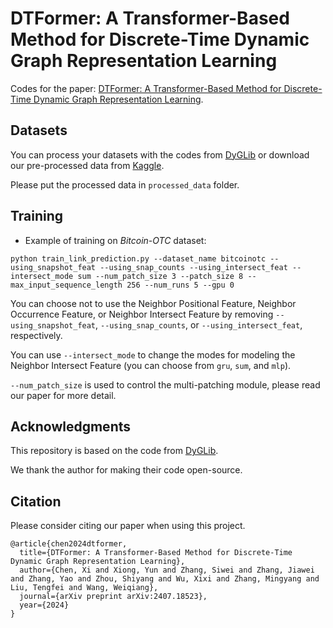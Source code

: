 # DTFormer: A Transformer-Based Method for Discrete-Time Dynamic Graph Representation Learning
Codes for the paper: [DTFormer: A Transformer-Based Method for Discrete-Time Dynamic Graph Representation Learning](https://arxiv.org/abs/2407.18523).


## Datasets

You can process your datasets with the codes from [DyGLib](https://github.com/yule-BUAA/DyGLib/tree/master/preprocess_data) or download our pre-processed data from [Kaggle](https://www.kaggle.com/datasets/chenxi1228/datasets-for-dtformer).

Please put the processed data in ```processed_data``` folder.

## Training
* Example of training on *Bitcoin-OTC* dataset:
```{bash}
python train_link_prediction.py --dataset_name bitcoinotc --using_snapshot_feat --using_snap_counts --using_intersect_feat --intersect_mode sum --num_patch_size 3 --patch_size 8 --max_input_sequence_length 256 --num_runs 5 --gpu 0
```

You can choose not to use the Neighbor Positional Feature, Neighbor Occurrence Feature, or Neighbor Intersect Feature by removing ``--using_snapshot_feat``, ``--using_snap_counts``, or ``--using_intersect_feat``, respectively.

You can use ``--intersect_mode`` to change the modes for modeling the Neighbor Intersect Feature (you can choose from ``gru``, ``sum``, and ``mlp``).

``--num_patch_size`` is used to control the multi-patching module, please read our paper for more detail.

## Acknowledgments
This repository is based on the code from [DyGLib](https://github.com/yule-BUAA/DyGLib).

We thank the author for making their code open-source.


## Citation

Please consider citing our paper when using this project.
```{bibtex}
@article{chen2024dtformer,
  title={DTFormer: A Transformer-Based Method for Discrete-Time Dynamic Graph Representation Learning},
  author={Chen, Xi and Xiong, Yun and Zhang, Siwei and Zhang, Jiawei and Zhang, Yao and Zhou, Shiyang and Wu, Xixi and Zhang, Mingyang and Liu, Tengfei and Wang, Weiqiang},
  journal={arXiv preprint arXiv:2407.18523},
  year={2024}
}
```
